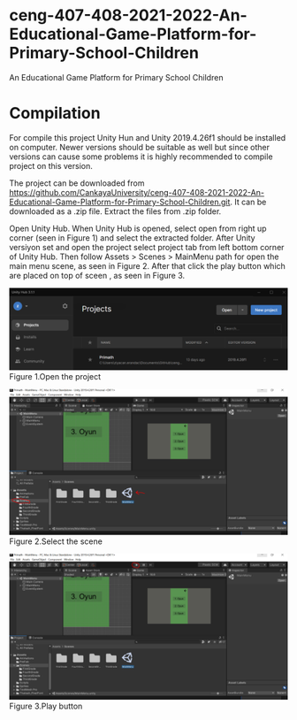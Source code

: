 # ceng-407-408-2021-2022-An-Educational-Game-Platform-for-Primary-School-Children
An Educational Game Platform for Primary School Children

# Compilation
 For compile this project Unity Hun and Unity 2019.4.26f1 should be installed on computer. Newer versions should be suitable as well but since other versions can cause some problems it is highly recommended to compile project on this version.

   The project can be downloaded from https://github.com/CankayaUniversity/ceng-407-408-2021-2022-An-Educational-Game-Platform-for-Primary-School-Children.git. It can be downloaded as a .zip file. Extract the files from .zip folder.

   Open Unity Hub. When Unity Hub is opened, select open from right up corner (seen in Figure 1) and select the extracted folder. After Unity versiyon set and open the project select project tab from left bottom corner of Unity Hub. Then follow Assets > Scenes > MainMenu path for open the main menu scene, as seen in Figure 2. After that click the play button which are placed on top of sceen , as seen in Figure 3.
   
   ![Picture1](https://github.com/CankayaUniversity/ceng-407-408-2021-2022-An-Educational-Game-Platform-for-Primary-School-Children/blob/main/DocumentsUsedInWiki/picture-1.PNG)
   Figure 1.Open the project
   
   ![Picture2](https://github.com/CankayaUniversity/ceng-407-408-2021-2022-An-Educational-Game-Platform-for-Primary-School-Children/blob/main/DocumentsUsedInWiki/picture-2.PNG)
   Figure 2.Select the scene
   
   ![Picture3](https://github.com/CankayaUniversity/ceng-407-408-2021-2022-An-Educational-Game-Platform-for-Primary-School-Children/blob/main/DocumentsUsedInWiki/picture-3.PNG)
   Figure 3.Play button
